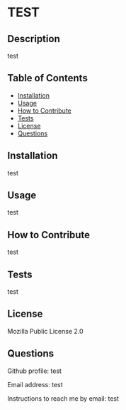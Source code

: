 # TEST
## Description
test

## Table of Contents
- [Installation](#installation)
- [Usage](#usage)
- [How to Contribute](#how-to-contribute)
- [Tests](#tests)
- [License](#license)
- [Questions](#questions)

## Installation
test

## Usage
test

## How to Contribute
test

## Tests
test

## License
Mozilla Public License 2.0

## Questions
Github profile: test

Email address: test

Instructions to reach me by email: test